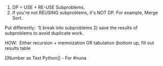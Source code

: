 1. DP = USE + RE-USE Subproblems.
2. If you're not REUSING subproblems, it's NOT DP. For example, Merge Sort.

Put differently:  1) break into subproblems 2) save the results of subproblems to avoid duplicate work.

HOW:  Either recursion + memoization OR tabulation (bottom up, fill out results table

[[Number as Text Python]] - For #nuna 

